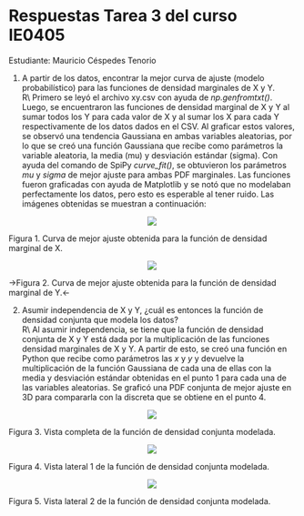 # Respuestas Tarea 3 del curso IE0405
Estudiante: Mauricio Céspedes Tenorio  

1. A partir de los datos, encontrar la mejor curva de ajuste (modelo probabilístico) para las funciones de densidad marginales de X y Y.  
R\ Primero se leyó el archivo xy.csv con ayuda de <em>np.genfromtxt()</em>. Luego, se encuentraron las funciones de densidad marginal de X y Y al sumar todos los Y para cada valor de X y al sumar los X para cada Y respectivamente de los datos dados en el CSV. Al graficar estos valores, se observó una tendencia Gaussiana en ambas variables aleatorias, por lo que se creó una función Gaussiana que recibe como parámetros la variable aleatoria, la media (mu) y desviación estándar (sigma). Con ayuda del comando de SpiPy <em>curve_fit()</em>, se obtuvieron los parámetros <em>mu</em> y <em>sigma</em> de mejor ajuste para ambas PDF marginales. Las funciones fueron graficadas con ayuda de Matplotlib y se notó que no modelaban perfectamente los datos, pero esto es esperable al tener ruido. Las imágenes obtenidas se muestran a continuación:  
<p align="center">
  <img src="Gráficas_punto_1/curva_ajuste_X.png"/>
  <figcaption>Figura 1. Curva de mejor ajuste obtenida para la función de densidad marginal de X.</figcaption>
</p>  
<p align="center">
  <img src="Gráficas_punto_1/curva_ajuste_Y.png"/>
  <figcaption>->Figura 2. Curva de mejor ajuste obtenida para la función de densidad marginal de Y.<-</figcaption>
</p>  

2. Asumir independencia de X y Y, ¿cuál es entonces la función de densidad conjunta que modela los datos?  
R\ Al asumir independencia, se tiene que la función de densidad conjunta de X y Y está dada por la multiplicación de las funciones densidad marginales de X y Y. A partir de esto, se creó una función en Python que recibe como parámetros las <em>x</em> y <em>y</em> y devuelve la multiplicación de la función Gaussiana de cada una de ellas con la media y desviación estándar obtenidas en el punto 1 para cada una de las variables aleatorias. Se graficó una PDF conjunta de mejor ajuste en 3D para compararla con la discreta que se obtiene en el punto 4.  
<p align="center">
  <img src="Gráficas_punto_2/curva_ajuste_XY_a.png"/>
  <figcaption>Figura 3. Vista completa de la función de densidad conjunta modelada.</figcaption>
</p>  
<p align="center">
  <img src="Gráficas_punto_2/curva_ajuste_XY_b.png"/>
  <figcaption>Figura 4. Vista lateral 1 de la función de densidad conjunta modelada.</figcaption>
</p>  
<p align="center">
  <img src="Gráficas_punto_2/curva_ajuste_XY_c.png"/>
  <figcaption>Figura 5. Vista lateral 2 de la función de densidad conjunta modelada.</figcaption>
</p>  
